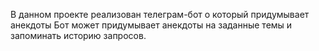 В данном проекте реализован телеграм-бот о который придумывает анекдоты
Бот может придумывает анекдоты на заданные темы
и запоминать историю запросов.  
  